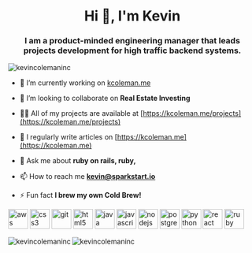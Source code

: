 <h1 align="center">Hi 👋, I'm Kevin</h1>
<h3 align="center">I am a product-minded engineering manager that leads projects development for high traffic backend systems.</h3>

<p align="left"> <img src="https://komarev.com/ghpvc/?username=kevincolemaninc" alt="kevincolemaninc" /> </p>

- 🔭 I’m currently working on [kcoleman.me](kcoleman.me)

- 👯 I’m looking to collaborate on **Real Estate Investing**

- 👨‍💻 All of my projects are available at [https://kcoleman.me/projects](https://kcoleman.me/projects)

- 📝 I regularly write articles on [https://kcoleman.me](https://kcoleman.me)

- 💬 Ask me about **ruby on rails, ruby,**

- 📫 How to reach me **kevin@sparkstart.io**

- ⚡ Fun fact **I brew my own Cold Brew!**

<p align="left"><img src="https://devicons.github.io/devicon/devicon.git/icons/amazonwebservices/amazonwebservices-original-wordmark.svg" alt="aws" width="40" height="40"/> <img src="https://devicons.github.io/devicon/devicon.git/icons/css3/css3-original-wordmark.svg" alt="css3" width="40" height="40"/> <img src="https://www.vectorlogo.zone/logos/git-scm/git-scm-icon.svg" alt="git" width="40" height="40"/> <img src="https://devicons.github.io/devicon/devicon.git/icons/html5/html5-original-wordmark.svg" alt="html5" width="40" height="40"/> <img src="https://devicons.github.io/devicon/devicon.git/icons/java/java-original-wordmark.svg" alt="java" width="40" height="40"/> <img src="https://devicons.github.io/devicon/devicon.git/icons/javascript/javascript-original.svg" alt="javascript" width="40" height="40"/> <img src="https://devicons.github.io/devicon/devicon.git/icons/nodejs/nodejs-original-wordmark.svg" alt="nodejs" width="40" height="40"/> <img src="https://devicons.github.io/devicon/devicon.git/icons/postgresql/postgresql-original-wordmark.svg" alt="postgresql" width="40" height="40"/> <img src="https://devicons.github.io/devicon/devicon.git/icons/python/python-original.svg" alt="python" width="40" height="40"/> <img src="https://devicons.github.io/devicon/devicon.git/icons/react/react-original-wordmark.svg" alt="react" width="40" height="40"/> <img src="https://devicons.github.io/devicon/devicon.git/icons/ruby/ruby-original-wordmark.svg" alt="ruby" width="40" height="40"/></p><img align="left" src="https://github-readme-stats.vercel.app/api/top-langs/?username=kevincolemaninc&layout=compact&hide=html" alt="kevincolemaninc" />

<img align="center" src="https://github-readme-stats.vercel.app/api?username=kevincolemaninc&show_icons=true" alt="kevincolemaninc" />
